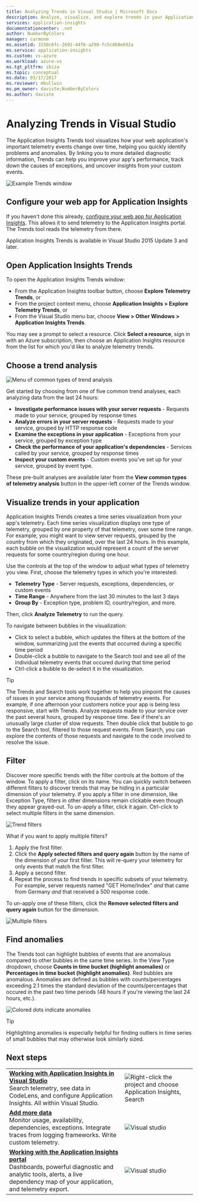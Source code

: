 ```yaml
---
title: Analyzing Trends in Visual Studio | Microsoft Docs
description: Analyze, visualize, and explore trends in your Application Insights telemetry in Visual Studio.
services: application-insights
documentationcenter: .net
author: NumberByColors
manager: carmonm
ms.assetid: 3150c6fc-2691-44f6-a290-fc5cd68e692a
ms.service: application-insights
ms.custom: vs-azure
ms.workload: azure-vs
ms.tgt_pltfrm: ibiza
ms.topic: conceptual
ms.date: 03/17/2017
ms.reviewer: mbullwin
ms.pm_owner: daviste;NumberByColors
ms.author: daviste
---
```

# Analyzing Trends in Visual Studio
The Application Insights Trends tool visualizes how your web application's important telemetry events change over time, helping you quickly identify problems and anomalies. By linking you to more detailed diagnostic information, Trends can help you improve your app's performance, track down the causes of exceptions, and uncover insights from your custom events.

![Example Trends window](./media/app-insights-visual-studio-trends/app-insights-trends-hero-750.png)

## Configure your web app for Application Insights

If you haven't done this already, [configure your web app for Application Insights](app-insights-overview.md). This allows it to send telemetry to the Application Insights portal. The Trends tool reads the telemetry from there.

Application Insights Trends is available in Visual Studio 2015 Update 3 and later.

## Open Application Insights Trends
To open the Application Insights Trends window:

* From the Application Insights toolbar button, choose **Explore Telemetry Trends**, or
* From the project context menu, choose **Application Insights > Explore Telemetry Trends**, or
* From the Visual Studio menu bar, choose **View > Other Windows > Application Insights Trends**.

You may see a prompt to select a resource. Click **Select a resource**, sign in with an Azure subscription, then choose an Application Insights resource from the list for which you'd like to analyze telemetry trends.

## Choose a trend analysis
![Menu of common types of trend analysis](./media/app-insights-visual-studio-trends/app-insights-trends-1-750.png)

Get started by choosing from one of five common trend analyses, each analyzing data from the last 24 hours:

* **Investigate performance issues with your server requests** - Requests made to your service, grouped by response times
* **Analyze errors in your server requests** - Requests made to your service, grouped by HTTP response code
* **Examine the exceptions in your application** - Exceptions from your service, grouped by exception type
* **Check the performance of your application's dependencies** - Services called by your service, grouped by response times
* **Inspect your custom events** - Custom events you've set up for your service, grouped by event type.

These pre-built analyses are available later from the **View common types of telemetry analysis** button in the upper-left corner of the Trends window.

## Visualize trends in your application
Application Insights Trends creates a time series visualization from your app's telemetry. Each time series visualization displays one type of telemetry, grouped by one property of that telemetry, over some time range. For example, you might want to view server requests, grouped by the country from which they originated, over the last 24 hours. In this example, each bubble on the visualization would represent a count of the server requests for some country/region during one hour.

Use the controls at the top of the window to adjust what types of telemetry you view. First, choose the telemetry types in which you're interested:

* **Telemetry Type** - Server requests, exceptions, dependencies, or custom events
* **Time Range** - Anywhere from the last 30 minutes to the last 3 days
* **Group By** - Exception type, problem ID, country/region, and more.

Then, click **Analyze Telemetry** to run the query.

To navigate between bubbles in the visualization:

* Click to select a bubble, which updates the filters at the bottom of the window, summarizing just the events that occurred during a specific time period
* Double-click a bubble to navigate to the Search tool and see all of the individual telemetry events that occured during that time period
* Ctrl-click a bubble to de-select it in the visualization.

> [!TIP]
> The Trends and Search tools work together to help you pinpoint the causes of issues in your service among thousands of telemetry events. For example, if one afternoon your customers notice your app is being less responsive, start with Trends. Analyze requests made to your service over the past several hours, grouped by response time. See if there's an unusually large cluster of slow requests. Then double click that bubble to go to the Search tool, filtered to those request events. From Search, you can explore the contents of those requests and navigate to the code involved to resolve the issue.
> 
> 

## Filter
Discover more specific trends with the filter controls at the bottom of the window. To apply a filter, click on its name. You can quickly switch between different filters to discover trends that may be hiding in a particular dimension of your telemetry. If you apply a filter in one dimension, like Exception Type, filters in other dimensions remain clickable even though they appear grayed-out. To un-apply a filter, click it again. Ctrl-click to select multiple filters in the same dimension.

![Trend filters](./media/app-insights-visual-studio-trends/TrendsFiltering-750.png)

What if you want to apply multiple filters? 

1. Apply the first filter. 
2. Click the **Apply selected filters and query again** button by the name of the dimension of your first filter. This will re-query your telemetry for only events that match the first filter. 
3. Apply a second filter. 
4. Repeat the process to find trends in specific subsets of your telemetry. For example, server requests named "GET Home/Index" *and* that came from Germany *and* that received a 500 response code. 

To un-apply one of these filters, click the **Remove selected filters and query again** button for the dimension.

![Multiple filters](./media/app-insights-visual-studio-trends/TrendsFiltering2-750.png)

## Find anomalies
The Trends tool can highlight bubbles of events that are anomalous compared to other bubbles in the same time series. In the View Type dropdown, choose **Counts in time bucket (highlight anomalies)** or **Percentages in time bucket (highlight anomalies)**. Red bubbles are anomalous. Anomalies are defined as bubbles with counts/percentages exceeding 2.1 times the standard deviation of the counts/percentages that occured in the past two time periods (48 hours if you're viewing the last 24 hours, etc.).

![Colored dots indicate anomalies](./media/app-insights-visual-studio-trends/TrendsAnomalies-750.png)

> [!TIP]
> Highlighting anomalies is especially helpful for finding outliers in time series of small bubbles that may otherwise look similarly sized.  
> 
> 

## <a name="next"></a>Next steps
|  |  |
| --- | --- |
| **[Working with Application Insights in Visual Studio](../azure-monitor/app/visual-studio.md)**<br/>Search telemetry, see data in CodeLens, and configure Application Insights. All within Visual Studio. |![Right-click the project and choose Application Insights, Search](./media/app-insights-visual-studio-trends/34.png) |
| **[Add more data](../azure-monitor/app/asp-net-more.md)**<br/>Monitor usage, availability, dependencies, exceptions. Integrate traces from logging frameworks. Write custom telemetry. |![Visual studio](./media/app-insights-visual-studio-trends/64.png) |
| **[Working with the Application Insights portal](../azure-monitor/app/app-insights-dashboards.md)**<br/>Dashboards, powerful diagnostic and analytic tools, alerts, a live dependency map of your application, and telemetry export. |![Visual studio](./media/app-insights-visual-studio-trends/62.png) |

